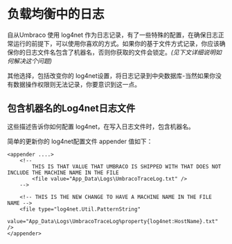 # 负载均衡中的日志

自从Umbraco 使用 log4net 作为日志记录，有了一些特殊的配置，在确保日志正常运行的前提下，可以使用你喜欢的方式。如果你的基于文件方式记录，你应该确保你的日志文件名包含了机器名，否则你获取的文件会锁定。*(见下文详细说明如何解决这个问题)*

其他选择，包括改变你的 log4net设置，将日志记录到中央数据库-当然如果你没有数据操作权限则无法记录，你要意识到这一点。

## 包含机器名的Log4net日志文件

这些描述告诉你如何配置 log4net，在写入日志文件时，包含机器名。

简单的更新你的 log4net配置文件 appender 值如下：

	<appender ....>
		<!--
			THIS IS THAT VALUE THAT UMBRACO IS SHIPPED WITH THAT DOES NOT INCLUDE THE MACHINE NAME IN THE FILE
			<file value="App_Data\Logs\UmbracoTraceLog.txt" />
		-->
		
		<!-- THIS IS THE NEW CHANGE TO HAVE A MACHINE NAME IN THE FILE NAME -->
		<file type="log4net.Util.PatternString" 
			value="App_Data\Logs\UmbracoTraceLog%property{log4net:HostName}.txt" />
	</appender>